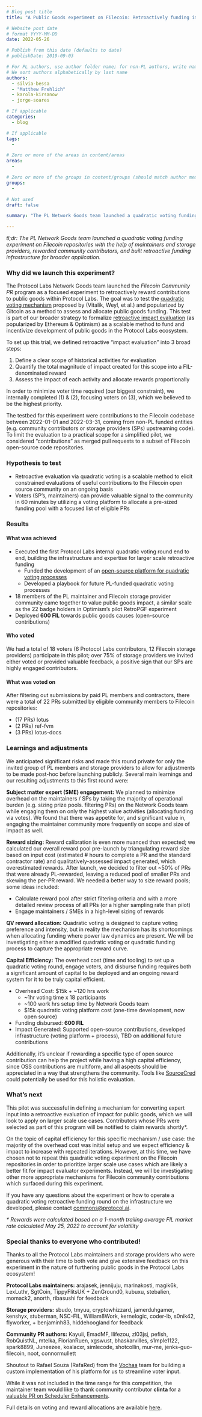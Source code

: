 ```yaml
---
# Blog post title
title: "A Public Goods experiment on Filecoin: Retroactively funding impact with Quadratic Voting"

# Website post date
# format YYYY-MM-DD
date: 2022-05-26

# Publish from this date (defaults to date)
# publishDate: 2019-09-03

# For PL authors, use author folder name; for non-PL authors, write name as in paper within ""
# We sort authors alphabetically by last name
authors:
  - silvia-bessa
  - "Matthew Frehlich"
  - karola-kirsanow
  - jorge-soares

# If applicable
categories:
  - blog

# If applicable
tags:
  -

# Zero or more of the areas in content/areas
areas:
  -

# Zero or more of the groups in content/groups (should match author membership)
groups:
  -

# Not used
draft: false

summary: "The PL Network Goods team launched a quadratic voting funding experiment on Filecoin repositories with the help of maintainers and storage providers, rewarded community contributors, and built retroactive funding infrastructure for broader application."

---
```


*tl;dr: The PL Network Goods team launched a quadratic voting funding experiment on Filecoin repositories with the help of maintainers and storage providers, rewarded community contributors, and built retroactive funding infrastructure for broader application.*


### Why did we launch this experiment?

The Protocol Labs Network Goods team launched the _Filecoin Community PR_ program as a focused experiment to retroactively reward contributions to public goods within Protocol Labs.  The goal was to test the [quadratic voting mechanism](https://vitalik.ca/general/2019/12/07/quadratic.html) proposed by (Vitalik, Weyl, et al.) and popularized by Gitcoin as a method to assess and allocate public goods funding. This test is part of our broader strategy to formalize [retroactive impact evaluation](https://medium.com/ethereum-optimism/retroactive-public-goods-funding-33c9b7d00f0c) (as popularized by Ethereum & Optimism) as a scalable method to fund and incentivize development of public goods in the Protocol Labs ecosystem.

To set up this trial, we defined retroactive “impact evaluation” into 3 broad steps:

1. Define a clear scope of historical activities for evaluation
2. Quantify the total magnitude of impact created for this scope into a FIL-denominated reward
3. Assess the impact of each activity and allocate rewards proportionally

In order to minimize voter time required (our biggest constraint), we internally completed (1) & (2), focusing voters on (3), which we believed to be the highest priority.

The testbed for this experiment were contributions to the Filecoin codebase between 2022-01-01 and 2022-03-31, coming from non-PL funded entities (e.g. community contributors or storage providers (SPs) upstreaming code). To limit the evaluation to a practical scope for a simplified pilot, we considered “contributions” as merged pull requests to a subset of Filecoin open-source code repositories.

### Hypothesis to test

* Retroactive evaluation via quadratic voting is a scalable method to elicit constrained evaluations of useful contributions to the Filecoin open source community on an ongoing basis
* Voters (SP’s, maintainers) can provide valuable signal to the community in 60 minutes by utilizing a voting platform to allocate a pre-sized funding pool with a focused list of eligible PRs

### Results

#### What was achieved

* Executed the first Protocol Labs internal quadratic voting round end to end, building the infrastructure and expertise for larger scale retroactive funding
    * Funded the development of an [open-source platform for quadratic voting processes](https://github.com/RafaRed/Vochaa-Funding)
    * Developed a playbook for future PL-funded quadratic voting processes
* 18 members of the PL maintainer and Filecoin storage provider community came together to value public goods impact, a similar scale as the 22 badge holders in Optimism’s pilot RetroPGF experiment
* Deployed **600 FIL** towards public goods causes (open-source contributions)

#### Who voted

We had a total of 18 voters (6 Protocol Labs contributors, 12 Filecoin storage providers) participate in this pilot; over 75% of storage providers we invited either voted or provided valuable feedback, a positive sign that our SPs are highly engaged contributors.

#### What was voted on

After filtering out submissions by paid PL members and contractors, there were a total of 22 PRs submitted by eligible community members to Filecoin repositories:

* (17 PRs) lotus
* (2 PRs) ref-fvm
* (3 PRs) lotus-docs


### Learnings and adjustments

We anticipated significant risks and made this round private for only the invited group of PL members and storage providers to allow for adjustments to be made post-hoc before launching publicly.  Several main learnings and our resulting adjustments to this first round were:

**Subject matter expert (SME) engagement:** We planned to minimize overhead on the maintainers / SPs by taking the majority of operational burden (e.g. sizing prize pools. filtering PRs) on the Network Goods team while engaging them on only the highest value activities (allocating funding via votes). We found that there was appetite for, and significant value in, engaging the maintainer community more frequently on scope and size of impact as well.

**Reward sizing:** Reward calibration is even more nuanced than expected; we calculated our overall reward pool pre-launch by triangulating reward size based on input cost (estimated # hours to complete a PR and the standard contractor rate) and qualitatively-assessed impact generated, which overestimated rewards. After launch, we decided to filter out ~50% of PRs that were already PL-rewarded, leaving a reduced pool of smaller PRs and skewing the per-PR reward. We needed a better way to size reward pools; some ideas included:
* Calculate reward pool after strict filtering criteria and with a more detailed review process of all PRs (or a higher sampling rate than pilot)
* Engage maintainers / SMEs in a high-level sizing of rewards

**QV reward allocation:** Quadratic voting is designed to capture voting preference and intensity, but in reality the mechanism has its shortcomings when allocating funding where power law dynamics are present. We will be investigating either a modified quadratic voting or quadratic funding process to capture the appropriate reward curve.

**Capital Efficiency:** The overhead cost (time and tooling) to set up a quadratic voting round, engage voters, and disburse funding requires both a significant amount of capital to be deployed and an ongoing reward system for it to be truly capital efficient.  
* Overhead Cost: $15k + ~120 hrs work
    * ~1hr voting time x 18 participants
    * ~100 work hrs setup time by Network Goods team
    * $15k quadratic voting platform cost (one-time development, now open source)
* Funding disbursed: **600 FIL**
* Impact Generated: Supported open-source contributions, developed infrastructure (voting platform + process), TBD on additional future contributions

Additionally, it’s unclear if rewarding a specific type of open source contribution can help the project while having a high capital efficiency, since OSS contributions are multiform, and all aspects should be appreciated in a way that strengthens the community.  Tools like [SourceCred](https://sourcecred.io/) could potentially be used for this holistic evaluation.

### What’s next

This pilot was successful in defining a mechanism for converting expert input into a retroactive evaluation of impact for public goods, which we will look to apply on larger scale use cases.  Contributors whose PRs were selected as part of this program will be notified to claim rewards shortly*.

On the topic of capital efficiency for this specific mechanism / use case: the majority of the overhead cost was initial setup and we expect efficiency & impact to increase with repeated iterations. However, at this time, we have chosen not to repeat this quadratic voting experiment on the Filecoin repositories in order to prioritize larger scale use cases which are likely a better fit for impact evaluator experiments. Instead, we will be investigating other more appropriate mechanisms for Filecoin community contributions which surfaced during this experiment.

If you have any questions about the experiment or how to operate a quadratic voting retroactive funding round on the infrastructure we developed, please contact [commons@protocol.ai](mailto:commons@protocol.ai).

_* Rewards were calculated based on a 1-month trailing average FIL market rate calculated May 25, 2022 to account for volatility_

### Special thanks to everyone who contributed!

Thanks to all the Protocol Labs maintainers and storage providers who were generous with their time to both vote and give extensive feedback on this experiment in the nature of furthering public goods in the Protocol Labs ecosystem!

**Protocol Labs maintainers:** arajasek, jennijuju, marinakosti, magik6k, LexLuthr, SgtCoin, TippyFlitsUK + ZenGround0, kubuxu, stebalien, momack2, anorth, ribasushi for feedback

**Storage providers:** sbudo, tmyuu, cryptowhizzard, jamerduhgamer, kenshyx, stuberman, NSC-FIL, William8Work, kernelogic, coder-lb, s0nik42, flyworker, + benjaminh83, hiddehoogland for feedback

**Community PR authors:** Kayuii, EmadMF, llifezou, zl03jsj, pefish, RobQuistNL, mtelka, FlorianRuen, xgswust, bhaskarvilles, s1mple1122, spark8899, Juneezee, koalacxr, simlecode, shotcollin, mur-me, jenks-guo-filecoin, noot, connormullett

Shoutout to Rafael Souza (RafaRed) from the [Vochaa](https://github.com/RafaRed/Vochaa) team for building a custom implementation of his platform for us to streamline voter input.

While it was not included in the time range for this competition, the maintainer team would like to thank community contributor **clinta** for a [valuable PR on Scheduler Enhancements](https://github.com/filecoin-project/lotus/pull/7269).

Full details on voting and reward allocations are available [here](https://docs.google.com/spreadsheets/d/1f-V6r8pi0AgCZRSYuUAnsQZnfXg0wYTB/edit?usp=sharing&ouid=110683744377797191434&rtpof=true&sd=true).
